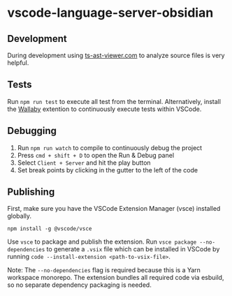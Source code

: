 # vscode-language-server-obsidian

## Development
During development using [ts-ast-viewer.com](https://ts-ast-viewer.com/#) to analyze source files is very helpful.

## Tests
Run `npm run test` to execute all test from the terminal. Alternatively, install the [Wallaby](https://marketplace.visualstudio.com/items?itemName=WallabyJs.wallaby-vscode) extention to continuously execute tests within VSCode.

## Debugging
1. Run `npm run watch` to compile to continuously debug the project
2. Press `cmd + shift + D`  to open the Run & Debug panel
3. Select `Client + Server` and hit the play button
4. Set break points by clicking in the gutter to the left of the code

## Publishing
First, make sure you have the VSCode Extension Manager (vsce) installed globally.
```shell
npm install -g @vscode/vsce
```

Use `vsce` to package and publish the extension. Run `vsce package --no-dependencies` to generate a `.vsix` file which can be installed in VSCode by running `code --install-extension <path-to-vsix-file>`.

Note: The `--no-dependencies` flag is required because this is a Yarn workspace monorepo. The extension bundles all required code via esbuild, so no separate dependency packaging is needed.